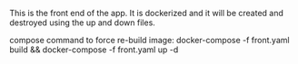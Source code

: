 This is the front end of the app. It is dockerized and it will be created and destroyed using the up and down files.

compose command to force re-build image: docker-compose -f front.yaml build &&  docker-compose -f front.yaml up -d